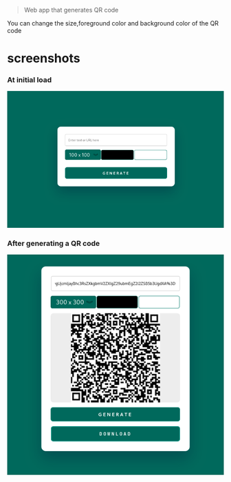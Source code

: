> Web app that generates QR code

You can change the size,foreground color and background color of the QR code

# screenshots

### At initial load
![Screenshot of site at initial load](screenshots/screenshot-1.png)


### After generating a QR code


![screenshot of site after generating a QR code](screenshots/screenshot-2.png)
